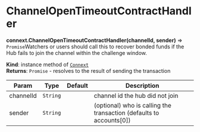 # ChannelOpenTimeoutContractHandler

**connext.ChannelOpenTimeoutContractHandler\(**channelId, sender**\)** ⇒ `Promise`Watchers or users should call this to recover bonded funds if the Hub fails to join the channel within the challenge window.

**Kind**: instance method of [`Connext`](./#Connext)  
**Returns**: `Promise` - resolves to the result of sending the transaction

| Param | Type | Default | Description |
| --- | --- | --- | --- |
| channelId | `String` |  | channel id the hub did not join |
| sender | `String` |  | \(optional\) who is calling the transaction \(defaults to accounts\[0\]\) |

